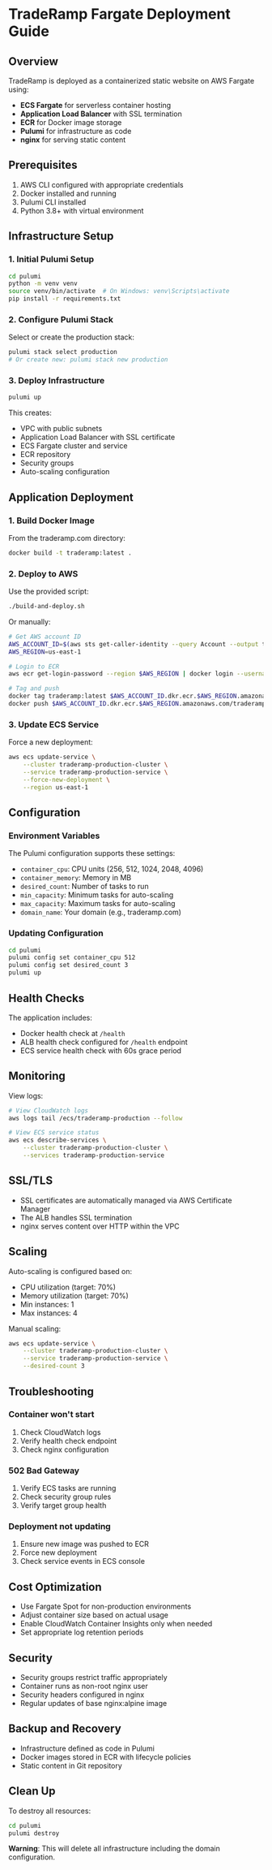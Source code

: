 # TradeRamp Fargate Deployment Guide

## Overview

TradeRamp is deployed as a containerized static website on AWS Fargate using:
- **ECS Fargate** for serverless container hosting
- **Application Load Balancer** with SSL termination
- **ECR** for Docker image storage
- **Pulumi** for infrastructure as code
- **nginx** for serving static content

## Prerequisites

1. AWS CLI configured with appropriate credentials
2. Docker installed and running
3. Pulumi CLI installed
4. Python 3.8+ with virtual environment

## Infrastructure Setup

### 1. Initial Pulumi Setup

```bash
cd pulumi
python -m venv venv
source venv/bin/activate  # On Windows: venv\Scripts\activate
pip install -r requirements.txt
```

### 2. Configure Pulumi Stack

Select or create the production stack:
```bash
pulumi stack select production
# Or create new: pulumi stack new production
```

### 3. Deploy Infrastructure

```bash
pulumi up
```

This creates:
- VPC with public subnets
- Application Load Balancer with SSL certificate
- ECS Fargate cluster and service
- ECR repository
- Security groups
- Auto-scaling configuration

## Application Deployment

### 1. Build Docker Image

From the traderamp.com directory:
```bash
docker build -t traderamp:latest .
```

### 2. Deploy to AWS

Use the provided script:
```bash
./build-and-deploy.sh
```

Or manually:
```bash
# Get AWS account ID
AWS_ACCOUNT_ID=$(aws sts get-caller-identity --query Account --output text)
AWS_REGION=us-east-1

# Login to ECR
aws ecr get-login-password --region $AWS_REGION | docker login --username AWS --password-stdin $AWS_ACCOUNT_ID.dkr.ecr.$AWS_REGION.amazonaws.com

# Tag and push
docker tag traderamp:latest $AWS_ACCOUNT_ID.dkr.ecr.$AWS_REGION.amazonaws.com/traderamp-production-ecr:latest
docker push $AWS_ACCOUNT_ID.dkr.ecr.$AWS_REGION.amazonaws.com/traderamp-production-ecr:latest
```

### 3. Update ECS Service

Force a new deployment:
```bash
aws ecs update-service \
    --cluster traderamp-production-cluster \
    --service traderamp-production-service \
    --force-new-deployment \
    --region us-east-1
```

## Configuration

### Environment Variables

The Pulumi configuration supports these settings:

- `container_cpu`: CPU units (256, 512, 1024, 2048, 4096)
- `container_memory`: Memory in MB
- `desired_count`: Number of tasks to run
- `min_capacity`: Minimum tasks for auto-scaling
- `max_capacity`: Maximum tasks for auto-scaling
- `domain_name`: Your domain (e.g., traderamp.com)

### Updating Configuration

```bash
cd pulumi
pulumi config set container_cpu 512
pulumi config set desired_count 3
pulumi up
```

## Health Checks

The application includes:
- Docker health check at `/health`
- ALB health check configured for `/health` endpoint
- ECS service health check with 60s grace period

## Monitoring

View logs:
```bash
# View CloudWatch logs
aws logs tail /ecs/traderamp-production --follow

# View ECS service status
aws ecs describe-services \
    --cluster traderamp-production-cluster \
    --services traderamp-production-service
```

## SSL/TLS

- SSL certificates are automatically managed via AWS Certificate Manager
- The ALB handles SSL termination
- nginx serves content over HTTP within the VPC

## Scaling

Auto-scaling is configured based on:
- CPU utilization (target: 70%)
- Memory utilization (target: 70%)
- Min instances: 1
- Max instances: 4

Manual scaling:
```bash
aws ecs update-service \
    --cluster traderamp-production-cluster \
    --service traderamp-production-service \
    --desired-count 3
```

## Troubleshooting

### Container won't start
1. Check CloudWatch logs
2. Verify health check endpoint
3. Check nginx configuration

### 502 Bad Gateway
1. Verify ECS tasks are running
2. Check security group rules
3. Verify target group health

### Deployment not updating
1. Ensure new image was pushed to ECR
2. Force new deployment
3. Check service events in ECS console

## Cost Optimization

- Use Fargate Spot for non-production environments
- Adjust container size based on actual usage
- Enable CloudWatch Container Insights only when needed
- Set appropriate log retention periods

## Security

- Security groups restrict traffic appropriately
- Container runs as non-root nginx user
- Security headers configured in nginx
- Regular updates of base nginx:alpine image

## Backup and Recovery

- Infrastructure defined as code in Pulumi
- Docker images stored in ECR with lifecycle policies
- Static content in Git repository

## Clean Up

To destroy all resources:
```bash
cd pulumi
pulumi destroy
```

**Warning**: This will delete all infrastructure including the domain configuration.